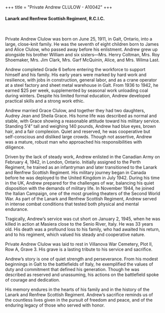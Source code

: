 +++
title = "Private Andrew CLULOW - A10042"
+++

#### Lanark and Renfrew Scottish Regiment, R.C.I.C.
<br>


Private Andrew Clulow was born on June 25, 1911, in Galt, Ontario, into a large, close-knit family. He was the seventh of eight children born to James and Alice Clulow, who passed away before his enlistment. Andrew grew up alongside his brother William and six sisters—Mrs. Henry Coltman, Mrs. Roy Shoemaker, Mrs. Jim Clark, Mrs. Garf McQuinin, Alice, and Mrs. Wilma Last.

Andrew completed Grade 6 before entering the workforce to support himself and his family. His early years were marked by hard work and resilience, with jobs in construction, general labor, and as a crane operator at a steel factory and sheet metal warehouse in Galt. From 1936 to 1942, he earned $25 per week, supplemented by seasonal work unloading coal during winters. 
Despite his limited formal education, Andrew developed practical skills and a strong work ethic.

Andrew married Grace Clulow, and together they had two daughters, Audrey Jean and Sheila Grace. His home life was described as normal and stable, with Grace showing a reasonable attitude toward his military service. 
Standing 5’4” tall and weighing 140 pounds, Andrew had blue eyes, brown hair, and a fair complexion. Quiet and reserved, he was cooperative but self-conscious and disliked large crowds. Though not assertive, Andrew was a mature, robust man who approached his responsibilities with diligence.

Driven by the lack of steady work, Andrew enlisted in the Canadian Army on February 4, 1942, in London, Ontario. Initially assigned to the Perth Regiment, he trained as an infantryman and later transitioned to the Lanark and Renfrew Scottish Regiment. His military journey began in Canada before he was deployed to the United Kingdom in July 1942.
During his time in the UK, Andrew prepared for the challenges of war, balancing his quiet disposition with the demands of military life. 
In November 1944, he joined the Italian Campaign, one of the most grueling theaters of the Second World War. 
As part of the Lanark and Renfrew Scottish Regiment, Andrew served in intense combat conditions that tested both physical and mental endurance.

Tragically, Andrew’s service was cut short on January 2, 1945, when he was killed in action at Masiera close to the Senio River, Italy. He was 33 years old. 
His death was a profound loss to his family, who had awaited his return, and to his regiment, which valued his steady and cooperative nature.

Private Andrew Clulow was laid to rest in Villanova War Cemetery, Plot II, Row A, Grave 3. His grave is a lasting tribute to his service and sacrifice.

Andrew’s story is one of quiet strength and perseverance. From his modest beginnings in Galt to the battlefields of Italy, he exemplified the values of duty and commitment that defined his generation. Though he was described as reserved and unassuming, his actions on the battlefield spoke of courage and dedication.

His memory endures in the hearts of his family and in the history of the Lanark and Renfrew Scottish Regiment. 
Andrew’s sacrifice reminds us of the countless lives given in the pursuit of freedom and peace, and of the enduring legacy of those who served with honor.
